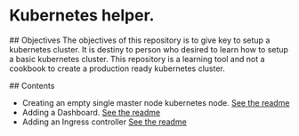 # Kubernetes helper.

## Objectives
The objectives of this repository is to give key to setup a kubernetes cluster.
It is destiny to person who desired to learn how to setup a basic kubernetes cluster.
This repository is a learning tool and not a cookbook to create a production ready kubernetes cluster. 

## Contents

* Creating an empty single master node kubernetes node. [See the readme](vagrant/README.md)
* Adding a Dashboard. [See the readme](dashboard/README.md)
* Adding an Ingress controller [See the readme](ingress/README.md)

